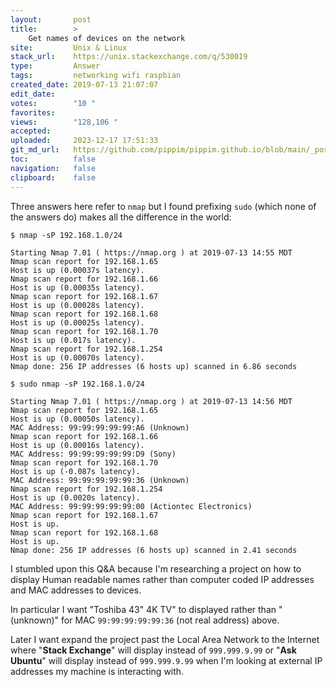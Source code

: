 ```yaml
---
layout:       post
title:        >
    Get names of devices on the network
site:         Unix & Linux
stack_url:    https://unix.stackexchange.com/q/530019
type:         Answer
tags:         networking wifi raspbian
created_date: 2019-07-13 21:07:07
edit_date:    
votes:        "10 "
favorites:    
views:        "128,106 "
accepted:     
uploaded:     2023-12-17 17:51:33
git_md_url:   https://github.com/pippim/pippim.github.io/blob/main/_posts/2019/2019-07-13-Get-names-of-devices-on-the-network.md
toc:          false
navigation:   false
clipboard:    false
---
```


Three answers here refer to `nmap` but I found prefixing `sudo` (which none of the answers do) makes all the difference in the world:

``` 
$ nmap -sP 192.168.1.0/24

Starting Nmap 7.01 ( https://nmap.org ) at 2019-07-13 14:55 MDT
Nmap scan report for 192.168.1.65
Host is up (0.00037s latency).
Nmap scan report for 192.168.1.66
Host is up (0.00035s latency).
Nmap scan report for 192.168.1.67
Host is up (0.00028s latency).
Nmap scan report for 192.168.1.68
Host is up (0.00025s latency).
Nmap scan report for 192.168.1.70
Host is up (0.017s latency).
Nmap scan report for 192.168.1.254
Host is up (0.00070s latency).
Nmap done: 256 IP addresses (6 hosts up) scanned in 6.86 seconds

$ sudo nmap -sP 192.168.1.0/24

Starting Nmap 7.01 ( https://nmap.org ) at 2019-07-13 14:56 MDT
Nmap scan report for 192.168.1.65
Host is up (0.00050s latency).
MAC Address: 99:99:99:99:99:A6 (Unknown)
Nmap scan report for 192.168.1.66
Host is up (0.00016s latency).
MAC Address: 99:99:99:99:99:D9 (Sony)
Nmap scan report for 192.168.1.70
Host is up (-0.087s latency).
MAC Address: 99:99:99:99:99:36 (Unknown)
Nmap scan report for 192.168.1.254
Host is up (0.0020s latency).
MAC Address: 99:99:99:99:99:00 (Actiontec Electronics)
Nmap scan report for 192.168.1.67
Host is up.
Nmap scan report for 192.168.1.68
Host is up.
Nmap done: 256 IP addresses (6 hosts up) scanned in 2.41 seconds
```

I stumbled upon this Q&A because I'm researching a project on how to display Human readable names rather than computer coded IP addresses and MAC addresses to devices.

In particular I want "Toshiba 43" 4K TV" to displayed rather than "(unknown)" for MAC `99:99:99:99:99:36` (not real address) above.

Later I want expand the project past the Local Area Network to the Internet where "**Stack Exchange**" will display instead of `999.999.9.99` or "**Ask Ubuntu**" will display instead of `999.999.9.99` when I'm looking at external IP addresses my machine is interacting with.
